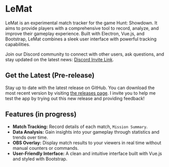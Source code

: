 # LeMat

LeMat is an experimental match tracker for the game Hunt: Showdown. It aims to provide players with a comprehensive tool to record, analyze, and improve their gameplay experience. Built with Electron, Vue.js, and Bootstrap, LeMat combines a sleek user interface with powerful tracking capabilities.

Join our Discord community to connect with other users, ask questions, and stay updated on the latest news: [Discord Invite Link](https://discord.gg/9KrBNvBH7a).

## Get the Latest (Pre-release)

Stay up to date with the latest release on GitHub. You can download the most recent version by visiting [the releases page](https://github.com/acidtib/LeMat-app/releases). I invite you to help me test the app by trying out this new release and providing feedback!

## Features (in progress)

- **Match Tracking:** Record details of each match, `Mission Summary`.
- **Data Analysis:** Gain insights into your gameplay through statistics and trends over time.
- **OBS Overlay:** Display match results to your viewers in real time without manual counters or commands.
- **User-Friendly Interface:** A clean and intuitive interface built with Vue.js and styled with Bootstrap.
